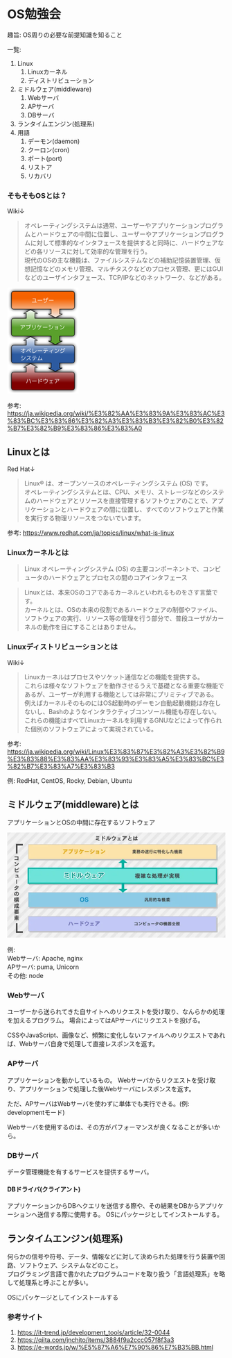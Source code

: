 # OS勉強会
趣旨: OS周りの必要な前提知識を知ること

一覧:
1. Linux
    1. Linuxカーネル
    2. ディストリビューション
2. ミドルウェア(middleware)
    1. Webサーバ
    2. APサーバ
    2. DBサーバ
3. ランタイムエンジン(処理系)
4. 用語
    1. デーモン(daemon)
    2. クーロン(cron)
    3. ポート(port)
    4. リストア
    5. リカバリ

### そもそもOSとは？
Wiki↓
> オペレーティングシステムは通常、ユーザーやアプリケーションプログラムとハードウェアの中間に位置し、ユーザーやアプリケーションプログラムに対して標準的なインタフェースを提供すると同時に、ハードウェアなどの各リソースに対して効率的な管理を行う。  
現代のOSの主な機能は、ファイルシステムなどの補助記憶装置管理、仮想記憶などのメモリ管理、マルチタスクなどのプロセス管理、更にはGUIなどのユーザインタフェース、TCP/IPなどのネットワーク、などがある。

![OS](./images/Operating_system_placement-ja.png)

参考: https://ja.wikipedia.org/wiki/%E3%82%AA%E3%83%9A%E3%83%AC%E3%83%BC%E3%83%86%E3%82%A3%E3%83%B3%E3%82%B0%E3%82%B7%E3%82%B9%E3%83%86%E3%83%A0

## Linuxとは

Red Hat↓
> Linux® は、オープンソースのオペレーティングシステム (OS) です。  
オペレーティングシステムとは、CPU、メモリ、ストレージなどのシステムのハードウェアとリソースを直接管理するソフトウェアのことで、アプリケーションとハードウェアの間に位置し、すべてのソフトウェアと作業を実行する物理リソースをつないでいます。

参考: https://www.redhat.com/ja/topics/linux/what-is-linux

### Linuxカーネルとは
> Linux オペレーティングシステム (OS) の主要コンポーネントで、コンピュータのハードウェアとプロセスの間のコアインタフェース

> Linuxとは、本来OSのコアであるカーネルといわれるものをさす言葉です。  
カーネルとは、OSの本来の役割であるハードウェアの制御やファイル、ソフトウェアの実行、リソース等の管理を行う部分で、普段ユーザがカーネルの動作を目にすることはありません。


### Linuxディストリビューションとは
Wiki↓
> Linuxカーネルはプロセスやソケット通信などの機能を提供する。  
これらは様々なソフトウェアを動作させるうえで基礎となる重要な機能であるが、ユーザーが利用する機能としては非常にプリミティブである。  
例えばカーネルそのものにはOS起動時のデーモン自動起動機能は存在しないし、Bashのようなインタラクティブコンソール機能も存在しない。これらの機能はすべてLinuxカーネルを利用するGNUなどによって作られた個別のソフトウェアによって実現されている。

参考: https://ja.wikipedia.org/wiki/Linux%E3%83%87%E3%82%A3%E3%82%B9%E3%83%88%E3%83%AA%E3%83%93%E3%83%A5%E3%83%BC%E3%82%B7%E3%83%A7%E3%83%B3

例: RedHat, CentOS, Rocky, Debian, Ubuntu

## ミドルウェア(middleware)とは
アプリケーションとOSの中間に存在するソフトウェア

![middleware](./images/middleware.webp)

例:  
Webサーバ: Apache, nginx  
APサーバ: puma, Unicorn  
その他: node


### Webサーバ
ユーザーから送られてきた自サイトへのリクエストを受け取り、なんらかの処理を加えるプログラム。
場合によってはAPサーバにリクエストを投げる。

CSSやJavaScript、画像など、頻繁に変化しないファイルへのリクエストであれば、Webサーバ自身で処理して直接レスポンスを返す。

### APサーバ
アプリケーションを動かしているもの。
Webサーバからリクエストを受け取り、アプリケーションで処理した後Webサーバにレスポンスを返す。

ただ、APサーバはWebサーバを使わずに単体でも実行できる。(例: developmentモード)

Webサーバを使用するのは、その方がパフォーマンスが良くなることが多いから。

### DBサーバ
データ管理機能を有するサービスを提供するサーバ。

#### DBドライバ(クライアント)
アプリケーションからDBへクエリを送信する際や、その結果をDBからアプリケーションへ送信する際に使用する。
OSにパッケージとしてインストールする。

## ランタイムエンジン(処理系)
何らかの信号や符号、データ、情報などに対して決められた処理を行う装置や回路、ソフトウェア、システムなどのこと。  
プログラミング言語で書かれたプログラムコードを取り扱う「言語処理系」を略して処理系と呼ぶことが多い。

OSにパッケージとしてインストールする

### 参考サイト
1. https://it-trend.jp/development_tools/article/32-0044
2. https://qiita.com/jnchito/items/3884f9a2ccc057f8f3a3
3. https://e-words.jp/w/%E5%87%A6%E7%90%86%E7%B3%BB.html

